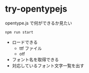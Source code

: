 # try-opentypejs

opentype.js で何ができるか見たい

```bash
npm run start
```

- ロードできる
  - ttf ファイル
  - otf
- フォント名を取得できる
- 対応しているフォント文字一覧を出す
